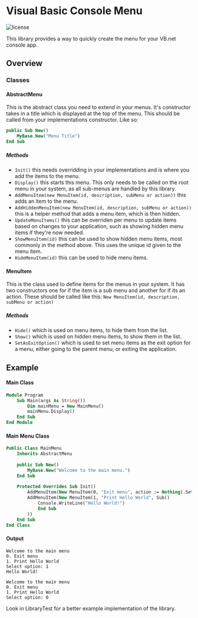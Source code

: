 
# Visual Basic Console Menu
![license](https://img.shields.io/hexpm/l/plug.svg)

This library provides a way to quickly create the menu for your VB.net console app.

##  Overview

### Classes

#### AbstractMenu
This is the abstract class you need to extend in your menus.
It's constructor takes in a title which is displayed at the top of the menu. This should be called from your implementations constructor. Like so:
```vb
public Sub New()
    MyBase.New("Menu Title")
End Sub
```
##### Methods
- `Init()` this needs overridding in your implementations and is where you add the items to the menu.
- `Display()` this starts this menu. This only needs to be called on the root menu in your system, as all sub-menus are handled by this library.
- `AddMenuItem(new MenuItem(id, description, subMenu or action))` this adds an item to the menu. 
- `AddHiddenMenuItem(new MenuItem(id, description, subMenu or action))` this is a helper method that adds a menu item, which is then hidden.
- `UpdateMenuItems()` this can be overriden per menu to update items based on changes to your application, such as showing hidden menu items if they're now needed.
- `ShowMenuItem(id)` this can be used to show hidden menu items, most commonly in the method above. This uses the unique id given to the menu item.
- `HideMenuItem(id)` this can be used to hide menu items.

#### MenuItem
This is the class used to define items for the menus in your system. 
It has two constructors one for if the item is a sub menu and another for if its an action. 
These should be called like this: `New MenuItem(id, description, subMenu or action)`
##### Methods
- `Hide()` which is used on menu items, to hide them from the list.
- `Show()` which is used on hidden menu items, to show them in the list.
- `SetAsExitOption()` which is used to set menu items as the exit option for a menu, either going to the parent menu, or exiting the application.

## Example
#### Main Class
```vb
Module Program
    Sub Main(args As String())
        Dim mainMenu = New MainMenu()
        mainMenu.Display()
    End Sub
End Module
```
#### Main Menu Class
```vb
Public Class MainMenu
    Inherits AbstractMenu
    
    public Sub New()
        MyBase.New("Welcome to the main menu.")
    End Sub
    
    Protected Overrides Sub Init()
        AddMenuItem(New MenuItem(0, "Exit menu", action := Nothing).SetAsExitOption())
        AddMenuItem(New MenuItem(1, "Print Hello World", Sub() 
            Console.WriteLine("Hello World!")
            End Sub
        ))
    End Sub
End Class
```

#### Output
```text
Welcome to the main menu
0. Exit menu
1. Print Hello World
Select option: 1
Hello World!

Welcome to the main menu
0. Exit menu
1. Print Hello World
Select option: 0

```

Look in LibraryTest for a better example implementation of the library.

